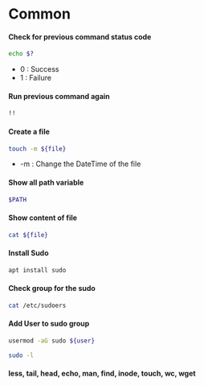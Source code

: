 # Common

#### Check for previous command status code
```sh
echo $?
```
- 0  : Success
- 1 : Failure

#### Run previous command again
```sh
!!
```
#### Create a file
```sh
touch -m ${file}
```
- -m : Change the DateTime of the file
#### Show all path variable
```sh
$PATH
```
#### Show content of file
```sh
cat ${file}
```
#### Install Sudo
```sh
apt install sudo
```
####  Check group for the sudo
```sh
cat /etc/sudoers
```
####  Add User to sudo group
```sh
usermod -aG sudo ${user}
```
```sh
sudo -l
```


#### less, tail, head, echo, man, find, inode, touch, wc, wget